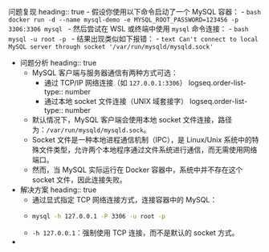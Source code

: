 问题复现
heading:: true
	- 假设你使用以下命令启动了一个 MySQL 容器：
	- ```bash
	  docker run -d --name mysql-demo -e MYSQL_ROOT_PASSWORD=123456 -p 3306:3306 mysql
	  ```
	- 然后尝试在 WSL 或终端中使用 `mysql` 命令连接：
	- ```bash
	  mysql -u root -p
	  ```
	- 结果出现类似如下报错：
	- ```text
	  Can't connect to local MySQL server through socket '/var/run/mysqld/mysqld.sock'
	  ```
- 问题分析
  heading:: true
	- MySQL 客户端与服务器通信有两种方式可选：
		- 通过 TCP/IP 网络连接（如 `127.0.0.1:3306`）
		  logseq.order-list-type:: number
		- 通过本地 socket 文件连接（UNIX 域套接字）
		  logseq.order-list-type:: number
	- 默认情况下，MySQL 客户端会使用本地 socket 文件连接，路径为：`/var/run/mysqld/mysqld.sock`。
	- Socket 文件是一种本地进程通信机制（IPC），是 Linux/Unix 系统中的特殊文件类型，允许两个本地程序通过文件系统进行通信，而无需使用网络端口。
	- 然而，当 MySQL 实际运行在 Docker 容器中，系统中并不存在这个 socket 文件，因此连接失败。
- 解决方案
  heading:: true
	- 通过显式指定 TCP 网络连接方式，连接容器中的 MySQL：
	- ```bash
	  mysql -h 127.0.0.1 -P 3306 -u root -p
	  ```
	- `-h 127.0.0.1`：强制使用 TCP 连接，而不是默认的 socket 方式。
-
